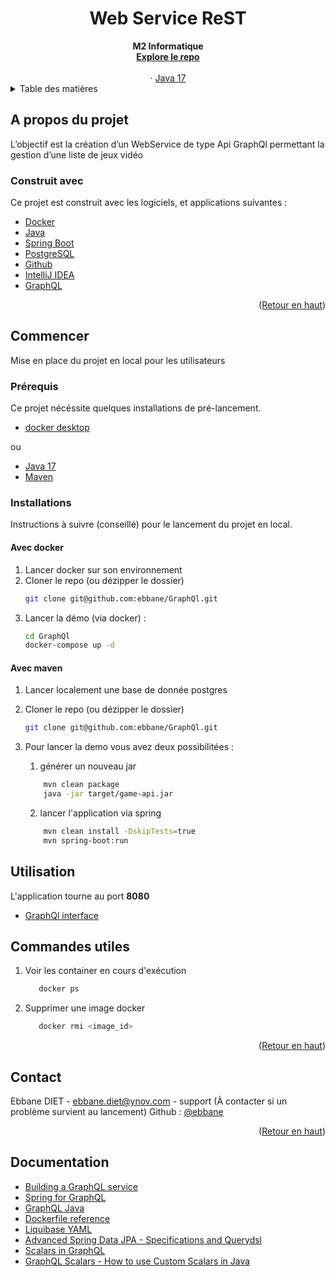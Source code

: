<h1 align="center">Web Service ReST</h1>

  <div align="center">
    <strong>M2 Informatique</strong>
    <br />
    <a href="https://github.com/ebbane/GraphQl"><strong>Explore le repo</strong></a>
    <br />
    <br />
    ·
    <a href="https://www.java.com/fr/">Java 17</a>
  </div>



<!-- TABLE OF CONTENTS -->
<details>
  <summary>Table des matières</summary>
  <ol>
    <li>
      <a href="#a-propos-du-projet">A propos du projet</a>
      <ul>
        <li><a href="#construit-avec">Construit avec</a></li>
      </ul>
    </li>
    <li>
      <a href="#commencer">Commencer</a>
      <ul>
        <li><a href="#prérequis">Prérequis</a></li>
        <li><a href="#installations">Installations</a></li>
      </ul>
    </li>
    <li>
      <a href="#commandes-utiles">Commandes utiles</a>
    </li>
    <li>
      <a href="#contact">Contact</a>
    </li>
  </ol>
</details>

## A propos du projet

L’objectif est la création d’un WebService de type Api GraphQl permettant la gestion d’une liste de
jeux vidéo

### Construit avec

Ce projet est construit avec les logiciels, et applications suivantes :

* [Docker](https://www.docker.com/)
* [Java](https://www.java.com/fr/)
* [Spring Boot](https://spring.io/projects/spring-boot)
* [PostgreSQL](https://www.postgresql.org/)
* [Github](https://github.com/)
* [IntelliJ IDEA](https://www.jetbrains.com/fr-fr/idea/)
* [GraphQL](https://graphql.org/)

<p align="right">(<a href="#top">Retour en haut</a>)</p>

## Commencer

Mise en place du projet en local pour les utilisateurs

### Prérequis

Ce projet nécéssite quelques installations de pré-lancement.

* [docker desktop](https://docs.docker.com/desktop/)

ou

* [Java 17](https://www.java.com/fr/download/)
* [Maven](https://maven.apache.org/install.html)

### Installations

Instructions à suivre (conseillé) pour le lancement du projet en local.

#### Avec docker

1. Lancer docker sur son environnement
2. Cloner le repo (ou dézipper le dossier)
   ```sh
   git clone git@github.com:ebbane/GraphQl.git
   ```
3. Lancer la démo (via docker) :
   ```sh
   cd GraphQl
   docker-compose up -d
   ```

#### Avec maven

1. Lancer localement une base de donnée postgres
2. Cloner le repo (ou dézipper le dossier)
   ```sh
   git clone git@github.com:ebbane/GraphQl.git
   ```

2. Pour lancer la demo vous avez deux possibilitées :

    1. générer un nouveau jar
   ````sh
       mvn clean package
       java -jar target/game-api.jar
   ````

    2. lancer l'application via spring
   ```` sh
       mvn clean install -DskipTests=true
       mvn spring-boot:run
   ````

## Utilisation

L'application tourne au port **8080**

- [GraphQl interface](http://localhost:8080/graphiql?path=/graphql)

## Commandes utiles

1. Voir les container en cours d'exécution
   ```sh
      docker ps
    ```
3. Supprimer une image docker
   ```sh
      docker rmi <image_id>
    ```

<p align="right">(<a href="#top">Retour en haut</a>)</p>

## Contact

Ebbane DIET - ebbane.diet@ynov.com - support (À contacter si un problème survient au lancement)
Github : [@ebbane](https://github.com/ebbane)
<p align="right">(<a href="#top">Retour en haut</a>)</p>

## Documentation

- [Building a GraphQL service](https://spring.io/guides/gs/graphql-server/)
- [Spring for GraphQL](https://spring.io/projects/spring-graphql)
- [GraphQL Java](https://www.graphql-java.com/)
- [Dockerfile reference](https://docs.docker.com/engine/reference/builder/)
- [Liquibase YAML](https://docs.liquibase.com/start/get-started/liquibase-yaml.html)
- [Advanced Spring Data JPA - Specifications and Querydsl](https://spring.io/blog/2011/04/26/advanced-spring-data-jpa-specifications-and-querydsl)
- [Scalars in GraphQL](https://www.graphql-java.com/documentation/scalars/)
- [GraphQL Scalars - How to use Custom Scalars in Java](https://www.danvega.dev/blog/2023/01/31/graphql-custom-scalars/)